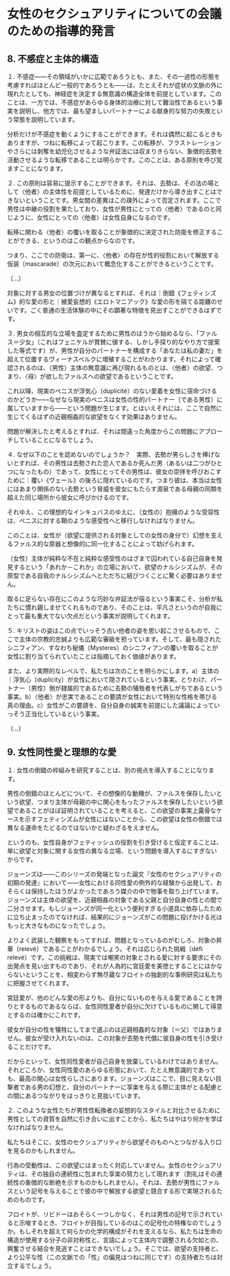 # 女性のセクシュアリティについての会議のための指導的発言

## 8. 不感症と主体的構造
<!-- VIII. Frigidity and Subjective Structure  -->

１. 不感症——その領域がいかに広範であろうとも、また、その一過性の形態を考慮すればほとんど一般的であろうとも——は、たとえそれが症状の文脈の外に現れたとしても、神経症を決定する無意識の構造全体を前提としています。このことは、一方では、不感症があらゆる身体的治療に対して難治性であるという事実を説明し、他方では、最も望ましいパートナーによる献身的な努力の失敗という常態を説明しています。
<!-- 1. Frigidity—however broad its realm may be, and it is almost generic if one takes into account its transitory form—presupposes the entire unconscious structure that determines neurosis, even if it appears outside of the context of symptoms. This accounts, on the one hand, for the fact that it is refractory to all somatic treatments and, on the other hand, for the usual failure of the dedicated efforts \bons offices] of the most desired partner. -->

分析だけが不感症を動くようにすることができます。それは偶然に起こるときもありますが、つねに転移によって起こります。この転移が、フラストレーションやさらには剥奪を幼児化させるような弁証法には収まりきらない、象徴的去勢を活動させるような転移であることは明らかです。このことは、ある原則を呼び覚ますことになります。
<!-- Analysis alone mobilizes it, at times incidentally, but always in a transfer  ence that cannot be contained in the infantilizing dialectic of frustration, or even deprivation, but clearly such that it brings symbolic castration into play. This amounts here to the recalling to mind of a principle. -->

２. この原則は容易に提示することができます。それは、去勢は、その法の場として〈他者〉の主体性を前提としているために、発達だけから導き出すことはできないということです。男女間の差異はこの疎外によって否定されます。ここで男性は中継の役割を果たしており、女性が男性にとっての〈他者〉であるのと同じように、女性にとっての〈他者〉は女性自身になるのです。
<!-- 2. This principle is easy to lay out: Castration cannot be deduced from development alone, since it presupposes the subjectivity of the Other as the locus of its law. The difference between the sexes [Lalterite du sexe] is dena  tured by this alienation. A man serves here as a relay so that a woman becomes this Other to herself, as she is to him. -->

転移に関わる〈他者〉の覆いを取ることが象徴的に決定された防衛を修正することができる、というのはこの観点からなのです。
<!-- It is in this respect that an unveiling of the Other involved in the transfer  ence can modify a symbolically commanded defense. -->

つまり、ここでの防衛は、第一に、〈他者〉の存在が性的役割において解放する仮装〔mascarade〕の次元において概念化することができるということです。
<!-- I mean that the defense here can be conceptualized, firstly, in the dimen  sion of mascarade that the presence of the Other liberates in the sexual role. -->

〔…〕

対象に対する男女の位置づけが異なるとすれば、それは｜倒錯《フェティシズム》的な愛の形と｜被愛妄想的《エロトマニアック》な愛の形を隔てる距離のせいです。ごく普通の生活体験の中にその顕著な特徴を見出すことができるはずです。
<!-- If the sexes have different positions with respect to the object, it is owing to the distance that separates the fetishistic form of love from the erotomaniacal form of love. We should find its salient features in the most ordinary lived experience. -->

３. 男女の相互的な立場を査定するために男性のほうから始めるなら、「ファルス＝少女」（これはフェニケルが賞賛に値する、しかし手探り的なやり方で提案した等式です）が、男性が自分のパートナーを構成する「あなたは私の妻だ」を超えて位置するヴィーナスベルクに増殖することがわかります。それによって確認されるのは、〔男性〕主体の無意識に再び現れるものとは、〈他者〉の欲望、つまり、〈母〉が欲したファルスへの欲望であるということです。
<!-- 3. If one begins with a man in order to assess the reciprocal position of the sexes, one sees that phallus-girls, this equation having been posited by Fenichel in a meritorious yet groping manner, proliferate in a Venusberg to be situated beyond the "You are my wife" by which he constitutes his part  ner; it is confirmed thereby that what reemerges in the subject's unconscious is the Other's desire [le desir de FAutre], that is, [a desire for] the phallus that was desired by the Mother. -->

これ以降、現実のペニスが浮気心〔duplicité〕のない愛着を女性に宿命づけるのかどうか——なぜなら現実のペニスは女性の性的パートナー〔である男性〕に属していますから——という問題が生じます。とはいえそれには、ここで自然に生じてくるはずの近親相姦的な欲望をなくす効果はありません。
<!-- After which, the question arises of knowing whether the real penis, because it belongs to her sexual partner, destines a woman to an attachment devoid of duplicity, although it does not effect the elimination of the incestu  ous desire which supposedly occurs naturally here. -->

問題が解決したと考えるとすれば、それは間違った角度からこの問題にアプローチしていることになるでしょう。
<!-- One would be approaching the problem from the wrong angle were one to consider it to be resolved. -->

４. なぜ以下のことを認めないのでしょうか？　実際、去勢が男らしさを捧げないとすれば、その男性は去勢された恋人であるか死んだ男（あるいは二つがひとつになったもの）であって、女性にとってその男性は、彼女の崇拝を呼びおこすために｜覆い《ヴェール》の後ろに隠れているのです。つまり彼は、本当は女性にはあまり関係のない去勢という脅威を彼女にもたらす源泉である母親の同類を超えた同じ場所から彼女に呼びかけるのです。
<!-- 4. Why not admit, in fact, that if there is no virility that castration does not consecrate, it is a castrated lover or a dead man (or the two in one) who, for woman, hides behind the veil in order to call her adoration to it—that is, [he calls] from the same locus beyond the maternal semblable from which the threat came to her of a castration that does not really concern her. -->

それゆえ、この理想的なインキュバスのゆえに、〔女性の〕抱擁のような受容性は、ペニスに対する鞘のような感受性へと移行しなければなりません。
<!-- Thus it is because of this ideal incubus that an embrace-like receptivity must be displaced in a sheath-like sensitivity onto the penis. -->

このことは、女性が（欲望に提供される対象としての女性の身分で）幻想を支えるファルス的な原器と想像的に同一化することによって妨げられます。
<!-- This is thwarted by any imaginary identification a woman may have (in her stature as an object offered up to desire) with the phallic standard [e talon] that props up fantasy. -->

〔女性〕主体が純粋な不在と純粋な感受性のはざまで囚われている自己自身を発見するという「あれか－これか」の立場において、欲望のナルシシズムが、その原型である自我のナルシシズムへとただちに結びつくことに驚く必要はありません。
<!-- In the either/or position in which the subject finds herself caught between a pure absence and a pure sensitivity, we should not be surprised that the nar  cissism of desire immediately latches onto the narcissism of the ego* that is its prototype. -->

取るに足らない存在にこのような巧妙な弁証法が宿るという事実こそ、分析が私たちに慣れ親しませてくれるものであり、そのことは、平凡さというのが自我にとって最も重大でない欠点だという事実が説明してくれます。
<!-- The fact that insignificant beings may be inhabited by such a subtle dialectic is what analysis accustoms us to, and it is explained by the fact that banality is the ego's* least significant shortcoming. -->

５. キリストの姿はこの点でいっそう古い他者の姿を思い起こさせるもので、ここで主体の宗教的忠誠よりも広範な審級を担っています。そして、最も隠されたシニフィアン、すなわち秘儀〔Mysteres〕のシニフィアンの覆いを取ることが女性に割り当てられていたことは指摘しておく価値があります。
<!-- 5. The figure of Christ, which is evocative in this respect of other older figures, plays a more extensive role [instance] here than the subject's religious allegiance would imply. And it is worth noting that the unveiling of the most hidden signifier, that of the Mysteries, was reserved for women. -->

また、より実際的なレベルで、私たちは次のことを明らかにします。a）主体の｜浮気心〔duplicity〕が女性において隠されているという事実。とりわけ、パートナー〔男性〕側が隷属的であるために去勢の犠牲者を代表しがちであるという事実。b）〈他者〉が忠実であることの要請が女性において特別な性格を帯びる真の理由。c）女性がこの要請を、自分自身の誠実を前提にした議論によっていっそう正当化しているという事実。
<!-- At a more down-to-earth level we thus account for: a) the fact that the duplicity of the subject is masked in women, all the more so in that the part  ner's servitude makes him especially apt to represent the victim of castration; b) the true reason why the demand that the Other be faithful takes on its par  ticular character in women; c) the fact that she justifies this demand all the more readily with the supposed argument of her own faithfulness. -->

〔…〕

## 9. 女性同性愛と理想的な愛
<!-- IX. Female Homosexuality and Ideal Love  -->

１. 女性の倒錯の枠組みを研究することは、別の視点を導入することになります。
<!-- 1. Studying the framework of perversion in women introduces another per  spective. -->

男性の倒錯のほとんどについて、その想像的な動機が、ファルスを保存したいという欲望、つまり主体が母親の中に関心をもったファルスを保存したいという欲望であることがほぼ証明されていることを考えると、この欲望の事実上露骨なケースを示すフェティシズムが女性にはないことから、この欲望は女性の倒錯では異なる運命をたどるのではないかと疑わざるをえません。
<!-- Given that it has been largely demonstrated for most of the male perver  sions that their imaginary motive is the desire to preserve a phallus—the one that interested the subject in his mother—the absence in women of fetishism, which represents the virtually blatant case of this desire, leads us to suspect that this desire has a different fate in the perversions women present. -->

というのも、女性自身がフェティッシュの役割を引き受けると仮定することは、単に欲望と対象に関する女性の異なる立場、という問題を導入するにすぎないからです。
<!-- For to suppose that a woman herself assumes the role of the fetish merely introduces the question of her different position with respect to desire and the object. -->

ジョーンズは——このシリーズの発端となった論文『女性のセクシュアリティの初期の発達』において——女性における同性愛の例外的な経験から出発して、おそらくは保持したほうがよかったであろう媒介の中で物事を取り上げています。ジョーンズは主体の欲望を、近親相姦の対象である父親と自分自身の性との間で二分させます。もしジョーンズが同一化という便利すぎる小道具に依存したために立ち止まったのでなければ、結果的にジョーンズがこの問題に投げかける光はもっと大きなものになったでしょう。
<!-- Jones—in his article, " The Early Development of Female Sexuality," which inaugurated a series—begins from his exceptional experience of homosexuality in women and takes things up in a middle register [medium] that he might perhaps have done better to sustain. He has the subject's desire bifurcate in the choice she is supposedly forced to make between her incestu  ous object, her father here, and her own sex. The resulting light that Jones sheds on the matter would be greater if he did not stop short due to his reliance upon the overly convenient prop of identification. -->

よりよく武装した観察をもってすれば、問題となっているのがむしろ、対象の昇華〔relevé〕であることがわかるでしょう。それは応じられた挑戦〔défi relevé〕です。この挑戦は、現実では嘲笑の対象とされる愛に対する要求にその出発点を見い出すものであり、それが人為的に宮廷愛を美徳とすることにほかならないということを、相変わらず無尽蔵なフロイトの独創的な事例研究は私たちに把握させてくれます。
<!-- Better armed observation would show, it seems, that what is at stake is, instead, a sublation [releve] of the object: one might say a challenge that is accepted [defi releve]. Freud's original case study, inexhaustible as usual, allows us to grasp that this challenge finds its point of departure in a demand [exigence] for love which is held up to ridicule in reality [reel] and that it leads to nothing less than artificially making a virtue of [se donner les gants de] courtly love. -->

宮廷愛が、他のどんな愛の形よりも、自分にないものを与える愛であることを誇りとするものであるならば、女性同性愛者が自分に欠けているものに関して得意とするのは確かにこれです。
<!-- If courtly love, more than any other form of love, prides itself on being the love that gives what it does not have, this is certainly what the female homo  sexual excels in doing regarding what she is missing. -->

彼女が自分の性を犠牲にしてまで選ぶのは近親相姦的な対象〔＝父〕ではありません。彼女が受け入れないのは、この対象が去勢を代償に彼自身の性を引き受けることだけです。
<!-- It is not really the incestuous object that she chooses at the expense of her own sex; what she does not accept is that this object only assumes [assume] his sex at the cost of castration. -->

だからといって、女性同性愛者が自己自身を放棄しているわけではありません。それどころか、女性同性愛のあらゆる形態において、たとえ無意識的であっても、最高の関心は女性らしさにあります。ジョーンズはここで、目に見えない目撃者である男の幻想と、自分のパートナーに享楽を与える際に主体がとる配慮との間にあるつながりをはっきりと見抜いています。
<!-- This is not to say that she renounces hers for all that: on the contrary, in all the forms of female homosexuality, even unconscious, the supreme interest is in femininity and Jones clearly detected the link here between the fantasy of man, the invisible witness, and the care taken by the subject in giving her partner jouissance. -->

２. このような女性たちが男性性転換者の妄想的なスタイルと対比させるために男性としての資質を自然に引き合いに出すことから、私たちはやはり何かを学ばなければなりません。
<!-- 2. We must still learn something from the natural ease with which such women invoke their quality as men, in order to contrast it with the delusional style of the male transsexualist. -->

私たちはそこに、女性のセクシュアリティから欲望そのものへとつながる入り口を見るのかもしれません。
<!-- Perhaps we see thereby the doorway that leads from female sexuality to desire itself. -->

行為の受動性は、この欲望にはまったく対応していません。女性のセクシュアリティは、その独自の連続性に包まれた享楽の努力として現れます（割礼はその連続性の象徴的な断絶を示すものかもしれません）。それは、去勢が男性にファルスという記号を与えることで彼の中で解放する欲望と競合する形で実現されるためのものです。
<!-- The passivity of the act does not at all correspond to this desire; female sexuality appears, instead, as the effort of a jouissance enveloped in its own contiguity (of which any circumcision perhaps indicates the symbolic break) in order to be realised in competition with the desire that castration liberates in the male in giving him the phallus as its signifier. -->

フロイトが、リビドーはおそらく一つしかなく、それは男性の記号で示されていると示唆するとき、フロイトが目指しているのはこの記号化の特権なのでしょうか。もしそれを超えて何らかの化学的構成がそれを支えるなら、私たちは生命の構造が使用する分子の非対称性と、言語によって主体内で調整される欠如との、興奮させる結合を見逃すことはできないでしょう。そこでは、欲望の支持者と、より公平な性（この文脈での「性」の偏見はつねに同じです）の支持者たちは対立するでしょう。
<!-- Is it then this signifying privilege that Freud is aiming at when he suggests that there is perhaps but one libido and that it is marked with the male sign? If some chemical configuration supported it beyond, could we fail to see the exalting conjunction of the dissymmetry of the molecules employed by the living construction with the lack in the subject orchestrated by language, which is such that desire's supporters and the appellants of the fairer sex (the partiality of the term sexe always being the same here) act there as rivals? -->
